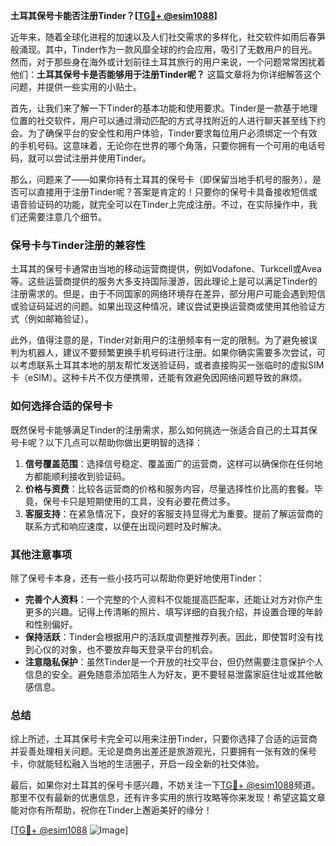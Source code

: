 **土耳其保号卡能否注册Tinder？[[TG💪+ @esim1088](https://t.me/s/esim1088)]**

近年来，随着全球化进程的加速以及人们社交需求的多样化，社交软件如雨后春笋般涌现。其中，Tinder作为一款风靡全球的约会应用，吸引了无数用户的目光。然而，对于那些身在海外或计划前往土耳其旅行的用户来说，一个问题常常困扰着他们：**土耳其保号卡是否能够用于注册Tinder呢？** 这篇文章将为你详细解答这个问题，并提供一些实用的小贴士。

首先，让我们来了解一下Tinder的基本功能和使用要求。Tinder是一款基于地理位置的社交软件，用户可以通过滑动匹配的方式寻找附近的人进行聊天甚至线下约会。为了确保平台的安全性和用户体验，Tinder要求每位用户必须绑定一个有效的手机号码。这意味着，无论你在世界的哪个角落，只要你拥有一个可用的电话号码，就可以尝试注册并使用Tinder。

那么，问题来了——如果你持有土耳其的保号卡（即保留当地手机号的服务），是否可以直接用于注册Tinder呢？答案是肯定的！只要你的保号卡具备接收短信或语音验证码的功能，就完全可以在Tinder上完成注册。不过，在实际操作中，我们还需要注意几个细节。

### **保号卡与Tinder注册的兼容性**
土耳其的保号卡通常由当地的移动运营商提供，例如Vodafone、Turkcell或Avea等。这些运营商提供的服务大多支持国际漫游，因此理论上是可以满足Tinder的注册需求的。但是，由于不同国家的网络环境存在差异，部分用户可能会遇到短信或验证码延迟的问题。如果出现这种情况，建议尝试更换运营商或使用其他验证方式（例如邮箱验证）。

此外，值得注意的是，Tinder对新用户的注册频率有一定的限制。为了避免被误判为机器人，建议不要频繁更换手机号码进行注册。如果你确实需要多次尝试，可以考虑联系土耳其本地的朋友帮忙发送验证码，或者直接购买一张临时的虚拟SIM卡（eSIM）。这种卡片不仅方便携带，还能有效避免因网络问题导致的麻烦。

### **如何选择合适的保号卡**
既然保号卡能够满足Tinder的注册需求，那么如何挑选一张适合自己的土耳其保号卡呢？以下几点可以帮助你做出更明智的选择：

1. **信号覆盖范围**：选择信号稳定、覆盖面广的运营商，这样可以确保你在任何地方都能顺利接收到验证码。
2. **价格与资费**：比较各运营商的价格和服务内容，尽量选择性价比高的套餐。毕竟，保号卡只是短期使用的工具，没有必要花费过多。
3. **客服支持**：在紧急情况下，良好的客服支持显得尤为重要。提前了解运营商的联系方式和响应速度，以便在出现问题时及时解决。

### **其他注意事项**
除了保号卡本身，还有一些小技巧可以帮助你更好地使用Tinder：

- **完善个人资料**：一个完整的个人资料不仅能提高匹配率，还能让对方对你产生更多的兴趣。记得上传清晰的照片、填写详细的自我介绍，并设置合理的年龄和性别偏好。
- **保持活跃**：Tinder会根据用户的活跃度调整推荐列表。因此，即使暂时没有找到心仪的对象，也不要放弃每天登录平台的机会。
- **注意隐私保护**：虽然Tinder是一个开放的社交平台，但仍然需要注意保护个人信息的安全。避免随意添加陌生人为好友，更不要轻易泄露家庭住址或其他敏感信息。

### **总结**
综上所述，土耳其保号卡完全可以用来注册Tinder，只要你选择了合适的运营商并妥善处理相关问题。无论是商务出差还是旅游观光，只要拥有一张有效的保号卡，你就能轻松融入当地的生活圈子，开启一段全新的社交体验。

最后，如果你对土耳其的保号卡感兴趣，不妨关注一下[TG💪+ @esim1088](https://t.me/s/esim1088)频道。那里不仅有最新的优惠信息，还有许多实用的旅行攻略等你来发现！希望这篇文章能对你有所帮助，祝你在Tinder上邂逅美好的缘分！

[[TG💪+ @esim1088](https://t.me/s/esim1088) ![Image](https://i.postimg.cc/4NQfJmqS/Snipaste-2025-05-13-00-14-12.png)]